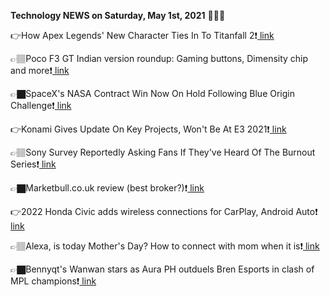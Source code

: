 <b>Technology NEWS on Saturday, May 1st, 2021</b> 📡📡📡 

👉How Apex Legends' New Character Ties In To Titanfall 2❗️<a href='https://techblock.club/?p=11618'> link</a>

👉🏽Poco F3 GT Indian version roundup: Gaming buttons, Dimensity chip and more❗️<a href='https://techblock.club/?p=11620'> link</a>

👉🏿SpaceX's NASA Contract Win Now On Hold Following Blue Origin Challenge❗️<a href='https://techblock.club/?p=11622'> link</a>

👉Konami Gives Update On Key Projects, Won't Be At E3 2021❗️<a href='https://techblock.club/?p=11624'> link</a>

👉🏽Sony Survey Reportedly Asking Fans If They've Heard Of The Burnout Series❗️<a href='https://techblock.club/?p=11626'> link</a>

👉🏿Marketbull.co.uk review (best broker?)❗️<a href='https://techblock.club/?p=11628'> link</a>

👉2022 Honda Civic adds wireless connections for CarPlay, Android Auto❗️<a href='https://techblock.club/?p=11630'> link</a>

👉🏽Alexa, is today Mother's Day? How to connect with mom when it is❗️<a href='https://techblock.club/?p=11632'> link</a>

👉🏿Bennyqt's Wanwan stars as Aura PH outduels Bren Esports in clash of MPL champions❗️<a href='https://techblock.club/?p=11634'> link</a>

